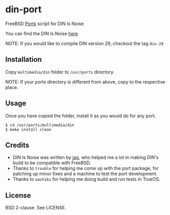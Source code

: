 din-port
========

FreeBSD [Ports][3] script for DIN Is Noise

You can find the DIN Is Noise [here][1]

NOTE: If you would like to compile DIN version 29, checkout the tag `din-29`

Installation
------------

Copy `multimedia/din` folder to `/usr/ports` directory.

NOTE: If your ports directory is different from above, copy to the respective
place.

Usage
-----

Once you have copied the folder, install it as you would do for any port.

`$ cd /usr/ports/multimedia/din`<br>
`$ make install clean`

Credits
-------

* DIN Is Noise was written by [jag][2], who helped me a lot in making
  DIN's build to be compatible with FreeBSD.
* Thanks to `trouble` for helping me come up with the port package, for patching
  up minor fixes and a machine to test the port development.
* Thanks to `aashiks` for helping me doing build and run tests in TrueOS.

License
-------

BSD 2-clause. See LICENSE.

[1]: https://dinisnoise.org/
[2]: https://dinisnoise.org/bio/
[3]: https://www.freshports.org/multimedia/din
